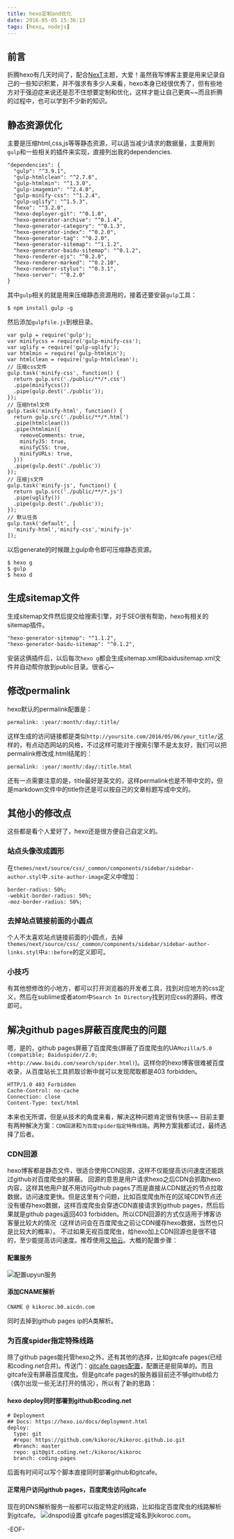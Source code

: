 ```yaml
---
title: hexo定制and优化
date: 2016-05-05 15:36:13
tags: [hexo, nodejs]
---
```


## 前言
折腾hexo有几天时间了，配合[NexT](https://github.com/iissnan/hexo-theme-next)主题，大爱！虽然我写博客主要是用来记录自己的一些知识积累，并不强求有多少人来看，hexo本身已经很优秀了，但有些地方对于强迫症来说还是忍不住想要定制和优化，这样才能让自己更爽~~而且折腾的过程中，也可以学到不少新的知识。

## 静态资源优化
主要是压缩html,css,js等等静态资源，可以适当减少请求的数据量，主要用到`gulp`和一些相关的插件来实现，直接列出我的dependencies.
```
"dependencies": {
  "gulp": "^3.9.1",
  "gulp-htmlclean": "^2.7.6",
  "gulp-htmlmin": "^1.3.0",
  "gulp-imagemin": "^2.4.0",
  "gulp-minify-css": "^1.2.4",
  "gulp-uglify": "^1.5.3",
  "hexo": "^3.2.0",
  "hexo-deployer-git": "^0.1.0",
  "hexo-generator-archive": "^0.1.4",
  "hexo-generator-category": "^0.1.3",
  "hexo-generator-index": "^0.2.0",
  "hexo-generator-tag": "^0.2.0",
  "hexo-generator-sitemap": "^1.1.2",
  "hexo-generator-baidu-sitemap": "^0.1.2",
  "hexo-renderer-ejs": "^0.2.0",
  "hexo-renderer-marked": "^0.2.10",
  "hexo-renderer-stylus": "^0.3.1",
  "hexo-server": "^0.2.0"
}
```
其中`gulp`相关的就是用来压缩静态资源用的，接着还要安装`gulp`工具：
<!--more-->
```
$ npm install gulp -g
```
然后添加`gulpfile.js`到根目录。
```
var gulp = require('gulp');
var minifycss = require('gulp-minify-css');
var uglify = require('gulp-uglify');
var htmlmin = require('gulp-htmlmin');
var htmlclean = require('gulp-htmlclean');
// 压缩css文件
gulp.task('minify-css', function() {
  return gulp.src('./public/**/*.css')
  .pipe(minifycss())
  .pipe(gulp.dest('./public'));
});
// 压缩html文件
gulp.task('minify-html', function() {
  return gulp.src('./public/**/*.html')
  .pipe(htmlclean())
  .pipe(htmlmin({
    removeComments: true,
    minifyJS: true,
    minifyCSS: true,
    minifyURLs: true,
  }))
  .pipe(gulp.dest('./public'))
});
// 压缩js文件
gulp.task('minify-js', function() {
  return gulp.src('./public/**/*.js')
  .pipe(uglify())
  .pipe(gulp.dest('./public'));
});
// 默认任务
gulp.task('default', [
  'minify-html','minify-css','minify-js'
]);

```
以后generate的时候跟上gulp命令即可压缩静态资源。
```
$ hexo g
$ gulp
$ hexo d
```

## 生成sitemap文件
生成sitemap文件然后提交给搜索引擎，对于SEO很有帮助，hexo有相关的sitemap插件。
```
"hexo-generator-sitemap": "^1.1.2",
"hexo-generator-baidu-sitemap": "^0.1.2",
```
安装这俩插件后，以后每次`hexo g`都会生成sitemap.xml和baidusitemap.xml文件并自动帮你放到public目录。很省心~

## 修改permalink
hexo默认的permalink配置是：
```
permalink: :year/:month/:day/:title/
```
这样生成的访问链接都是类似`http://yoursite.com/2016/05/06/your_title/`这样的，有点动态网站的风格，不过这样可能对于搜索引擎不是太友好，我们可以把permalink修改成.html结尾的：
```
permalink: :year/:month/:day/:title.html
```
还有一点需要注意的是，title最好是英文的，这样permalink也是不带中文的，但是markdown文件中的title你还是可以按自己的文章标题写成中文的。

## 其他小的修改点
这些都是看个人爱好了，hexo还是很方便自己自定义的。
### 站点头像改成圆形
在`themes/next/source/css/_common/components/sidebar/sidebar-author.styl`中`.site-author-image`定义中增加：
```
border-radius: 50%;
-webkit-border-radius: 50%;
-moz-border-radius: 50%;
```
### 去掉站点链接前面的小圆点
个人不太喜欢站点链接前面的小圆点，去掉`themes/next/source/css/_common/components/sidebar/sidebar-author-links.styl`中`a::before`的定义即可。

### 小技巧
有其他想修改的小地方，都可以打开浏览器的开发者工具，找到对应地方的css定义，然后在sublime或者atom中`Search In Directory`找到对应css的源码，修改即可。

## 解决github pages屏蔽百度爬虫的问题
嗯，是的，github pages屏蔽了百度爬虫(屏蔽了百度爬虫的UA`Mozilla/5.0 (compatible; Baiduspider/2.0; +http://www.baidu.com/search/spider.html)`)。这样你的hexo博客很难被百度收录，从百度站长工具抓取诊断中就可以发现爬取都是403 forbidden。
```
HTTP/1.0 403 Forbidden
Cache-Control: no-cache
Connection: close
Content-Type: text/html
```
本来也无所谓，但是从技术的角度来看，解决这种问题肯定很有快感~~
目前主要有两种解决方案：`CDN回源`和`为百度spider指定特殊线路`。两种方案我都试过，最终选择了后者。
### CDN回源
hexo博客都是静态文件，很适合使用CDN回源，这样不仅能提高访问速度还能跳过github对百度爬虫的屏蔽。
回源的意思是用户请求hexo之后CDN会抓取hexo内容，这样其他用户就不用访问github pages了而是直接从CDN就近的节点拉取数据，访问速度更快。但是这里有个问题，比如百度爬虫所在的区域CDN节点还没有缓存hexo数据，这样百度爬虫会穿透CDN直接请求到github pages，然后后果就是github pages返回403 forbidden。所以CDN回源的方式仅适用于博客访客量比较大的情况（这样访问会在百度爬虫之前让CDN缓存hexo数据，当然也只是比较大的概率）。
不过如果无视百度爬虫，给hexo加上CDN回源也是很不错的，至少能提高访问速度。推荐使用[又拍云](https://www.upyun.com/index.html)。大概的配置步骤：
#### 配置服务
![配置upyun服务](http://kikoroc.qiniudn.com/upyun_cdn_1.png)
#### 添加CNAME解析
```
CNAME @ kikoroc.b0.aicdn.com
```
同时去掉到github pages ip的A类解析。
### 为百度spider指定特殊线路
除了github pages能托管hexo之外，还有其他的选择，比如gitcafe pages(已经和coding.net合并)。传送门：[gitcafe pages配置](https://coding.net/help/doc/pages/index.html)，配置还是挺简单的。而且gitcafe没有屏蔽百度爬虫。但是gitcafe pages的服务器目前还不够github给力（偶尔出现一些无法打开的情况），所以有了新的思路：
#### hexo deploy同时部署到github和coding.net
```
# Deployment
## Docs: https://hexo.io/docs/deployment.html
deploy:
  type: git
  #repo: https://github.com/kikoroc/kikoroc.github.io.git
  #branch: master
  repo: git@git.coding.net:/kikoroc/kikoroc
  branch: coding-pages
```
后面有时间可以写个脚本直接同时部署github和gitcafe。
#### 正常用户访问github pages，百度爬虫访问gitcafe
现在的DNS解析服务一般都可以指定特定的线路，比如指定百度爬虫的线路解析到gitcafe。
![dnspod设置](http://kikoroc.qiniudn.com/dnspod1.png)
gitcafe pages绑定域名到kikoroc.com。

-EOF-

